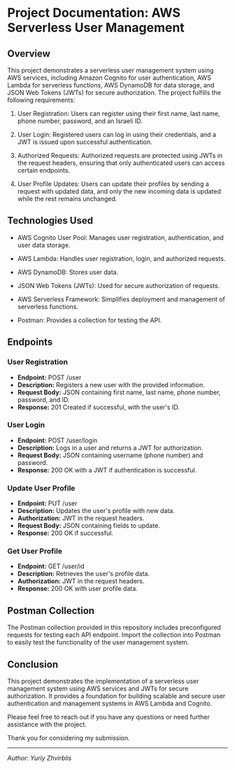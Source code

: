 # Project Documentation: AWS Serverless User Management

## Overview

This project demonstrates a serverless user management system using AWS services, including Amazon Cognito for user authentication, AWS Lambda for serverless functions, AWS DynamoDB for data storage, and JSON Web Tokens (JWTs) for secure authorization. The project fulfills the following requirements:

1. User Registration: Users can register using their first name, last name, phone number, password, and an Israeli ID.

2. User Login: Registered users can log in using their credentials, and a JWT is issued upon successful authentication.

3. Authorized Requests: Authorized requests are protected using JWTs in the request headers, ensuring that only authenticated users can access certain endpoints.

4. User Profile Updates: Users can update their profiles by sending a request with updated data, and only the new incoming data is updated while the rest remains unchanged.

## Technologies Used

- AWS Cognito User Pool: Manages user registration, authentication, and user data storage.

- AWS Lambda: Handles user registration, login, and authorized requests.

- AWS DynamoDB: Stores user data.

- JSON Web Tokens (JWTs): Used for secure authorization of requests.

- AWS Serverless Framework: Simplifies deployment and management of serverless functions.

- Postman: Provides a collection for testing the API.

## Endpoints

### User Registration

- **Endpoint:** POST /user
- **Description:** Registers a new user with the provided information.
- **Request Body:** JSON containing first name, last name, phone number, password, and ID.
- **Response:** 201 Created if successful, with the user's ID.

### User Login

- **Endpoint:** POST /user/login
- **Description:** Logs in a user and returns a JWT for authorization.
- **Request Body:** JSON containing username (phone number) and password.
- **Response:** 200 OK with a JWT if authentication is successful.

### Update User Profile

- **Endpoint:** PUT /user
- **Description:** Updates the user's profile with new data.
- **Authorization:** JWT in the request headers.
- **Request Body:** JSON containing fields to update.
- **Response:** 200 OK if successful.

### Get User Profile

- **Endpoint:** GET /user/id
- **Description:** Retrieves the user's profile data.
- **Authorization:** JWT in the request headers.
- **Response:** 200 OK with user profile data.

## Postman Collection

The Postman collection provided in this repository includes preconfigured requests for testing each API endpoint. Import the collection into Postman to easily test the functionality of the user management system.

## Conclusion

This project demonstrates the implementation of a serverless user management system using AWS services and JWTs for secure authorization. It provides a foundation for building scalable and secure user authentication and management systems in AWS Lambda and Cognito.

Please feel free to reach out if you have any questions or need further assistance with the project.

Thank you for considering my submission.

---

*Author: Yuriy Zhvirblis*
